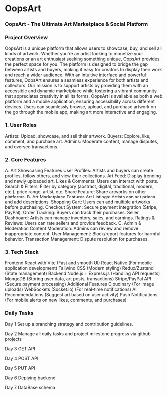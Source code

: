 # OopsArt

### OopsArt - The Ultimate Art Marketplace & Social Platform

### Project Overview

OopsArt is a unique platform that allows users to showcase, buy, and sell all kinds of artwork. Whether you're an artist looking to monetize your creations or an art enthusiast seeking something unique, OopsArt provides the perfect space for you. The platform is designed to bridge the gap between artists and buyers, making it easy for creators to display their work and reach a wider audience. With an intuitive interface and powerful features, OopsArt ensures a seamless experience for both artists and collectors. Our mission is to support artists by providing them with an accessible and dynamic marketplace while fostering a vibrant community that appreciates creativity in all its forms.
OopsArt is available as both a web platform and a mobile application, ensuring accessibility across different devices. Users can seamlessly browse, upload, and purchase artwork on the go through the mobile app, making art more interactive and engaging.

### 1. User Roles

Artists: Upload, showcase, and sell their artwork.
Buyers: Explore, like, comment, and purchase art.
Admins: Moderate content, manage disputes, and oversee transactions.

### 2. Core Features

A. Art Showcasing Features
User Profiles: Artists and buyers can create profiles, follow others, and view their collections.
Art Feed: Display trending and newly uploaded art.
Likes & Comments: Users can interact with posts.
Search & Filters: Filter by category (abstract, digital, traditional, modern, etc.), price range, artist, etc.
Share Feature: Share artworks on other platforms.
B. Art Marketplace Features
Art Listings: Artists can set prices and add descriptions.
Shopping Cart: Users can add multiple artworks before purchasing.
Checkout System: Secure payment integration (Stripe, PayPal).
Order Tracking: Buyers can track their purchases.
Seller Dashboard: Artists can manage inventory, sales, and earnings.
Ratings & Reviews: Users can rate sellers and provide feedback.
C. Admin & Moderation
Content Moderation: Admins can review and remove inappropriate content.
User Management: Block/report features for harmful behavior.
Transaction Management: Dispute resolution for purchases.

### 3. Tech Stack
Frontend
React with Vite (Fast and smooth UI)
React Native (For mobile application development)
Tailwind CSS (Modern styling)
Redux/Zustand (State management)
Backend
Node.js + Express.js (Handling API requests)
MongoDB (Storing user data, art posts, transactions)
Stripe/PayPal API (Secure payment processing)
Additional Features
Cloudinary (For image uploads)
WebSockets (Socket.io) (For real-time notifications)
AI Recommendations (Suggest art based on user activity)
Push Notifications (For mobile alerts on new likes, comments, and purchases)



### Daily Tasks
Day 1
Set up a branching strategy and contribution guidelines.

Day 2
Manage all daily tasks and project milestone progress via github projects

Day 3
GET API

Day 4
POST API

Day 5
PUT API

Day 6
Deplying backend

Day 7
DataBase schema



